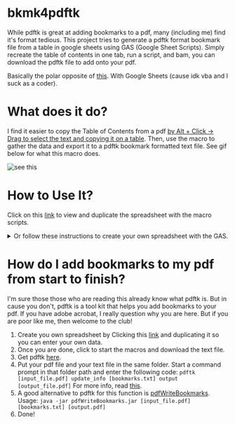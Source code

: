 
# bkmk4pdftk
While pdftk is great at adding bookmarks to a pdf, many (including me) find it's format tedious. This project tries to generate a pdftk format bookmark file from a table in google sheets using GAS (Google Sheet Scripts). Simply recreate the table of contents in one tab, run a script, and bam, you can download the pdftk file to add onto your pdf. 

Basically the polar opposite of [this](https://www.excelforum.com/excel-general/1056038-is-there-a-way-to-convert-the-index-bookmarks-of-a-pdf-file-to-excel.html). With Google Sheets (cause idk vba and I suck as a coder). 

# What does it do?
I find it easier to copy the Table of Contents from a pdf [by Alt + Click -> Drag to select the text and copying it on a table](https://i.imgur.com/CYP0NnK.gif). 
Then, use the macro to gather the data and export it to a pdftk bookmark formatted text file. See gif below for what this macro does.

![see this](https://i.imgur.com/lQX2AQy.gif)



# How to Use It?
Click on this [link](https://docs.google.com/spreadsheets/d/1AJ9z0AeNveEFjIprDpgNhG4L1pTATZVlLQgXHA0RqJQ/edit?usp=sharing) to view and duplicate the spreadsheet with the macro scripts. 

<details>
        <summary>Or follow these instructions to create your own spreadsheet with the GAS. </summary>
Create a **new** Google spreadsheet, click Tools > Script editor... then copy and paste the contents of the interday.gs file (see above) into the script editor and save. Return to the spreadsheet and refresh the page (Note: actually click the refresh button or select it from the menu; the keyboard shortcut is overriden on Google Sheets, at least in Google Chrome). A couple seconds after the page reloads you should see a "Fitbit" menu at the top.

</details>




# How do I add bookmarks to my pdf from start to finish?

I'm sure those those who are reading this already know what pdftk is. But in cause you don't, pdftk is a tool kit that helps you add bookmarks to your pdf. If you have adobe acrobat, I really question why you are here. But if you are poor like me, then welcome to the club!
1. Create you own spreadsheet by Clicking this [link]() and duplicating it so you can enter your own data. 
2. Once you are done, click to start the macros and download the text file.
3. Get pdftk [here](https://www.pdflabs.com/tools/pdftk-the-pdf-toolkit/).
4. Put your pdf file and your text file in the same folder. Start a command prompt in that folder path and enter the following code:
`pdftk [input_file.pdf] update_info [bookmarks.txt] output [output_file.pdf]`
For more info, read [this](https://www.pdflabs.com/blog/export-and-import-pdf-bookmarks/).
5. A good alternative to pdftk for this function is [pdfWriteBookmarks](https://github.com/goerz/pdfWriteBookmarks). Usage:
`java -jar pdfWriteBookmarks.jar [input_file.pdf] [bookmarks.txt] [output.pdf]`
7. Done! 
